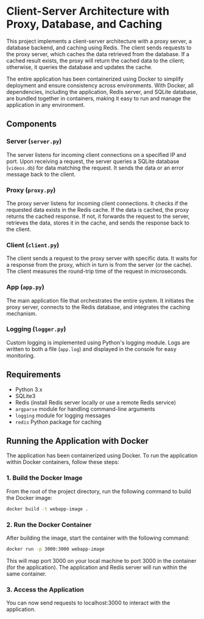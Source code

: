 # Client-Server Architecture with Proxy, Database, and Caching

This project implements a client-server architecture with a proxy server, a database backend, and caching using Redis. The client sends requests to the proxy server, which caches the data retrieved from the database. If a cached result exists, the proxy will return the cached data to the client; otherwise, it queries the database and updates the cache.

The entire application has been containerized using Docker to simplify deployment and ensure consistency across environments. With Docker, all dependencies, including the application, Redis server, and SQLite database, are bundled together in containers, making it easy to run and manage the application in any environment.

## Components

### Server (`server.py`)
The server listens for incoming client connections on a specified IP and port. Upon receiving a request, the server queries a SQLite database (`videos.db`) for data matching the request. It sends the data or an error message back to the client.

### Proxy (`proxy.py`)
The proxy server listens for incoming client connections. It checks if the requested data exists in the Redis cache. If the data is cached, the proxy returns the cached response. If not, it forwards the request to the server, retrieves the data, stores it in the cache, and sends the response back to the client.

### Client (`client.py`)
The client sends a request to the proxy server with specific data. It waits for a response from the proxy, which in turn is from the server (or the cache). The client measures the round-trip time of the request in microseconds.

### App (`app.py`)
The main application file that orchestrates the entire system. It initiates the proxy server, connects to the Redis database, and integrates the caching mechanism.

### Logging (`logger.py`)
Custom logging is implemented using Python's logging module. Logs are written to both a file (`app.log`) and displayed in the console for easy monitoring.

## Requirements

- Python 3.x
- SQLite3
- Redis (install Redis server locally or use a remote Redis service)
- `argparse` module for handling command-line arguments
- `logging` module for logging messages
- `redis` Python package for caching

## Running the Application with Docker

The application has been containerized using Docker. To run the application within Docker containers, follow these steps:

### 1. Build the Docker Image
From the root of the project directory, run the following command to build the Docker image:

```bash
docker build -t webapp-image .
```

### 2. Run the Docker Container
After building the image, start the container with the following command:

```bash
docker run -p 3000:3000 webapp-image
```

This will map port 3000 on your local machine to port 3000 in the container (for the application). The application and Redis server will run within the same container.

### 3. Access the Application
You can now send requests to localhost:3000 to interact with the application.

